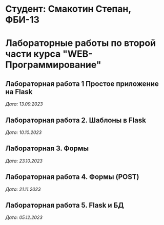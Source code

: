 # Студент: Смакотин Степан, ФБИ-13

# Лабораторные работы по второй части курса "WEB-Программирование"

## Лабораторная работа  1 Простое приложение на Flask

*Дата: 13.09.2023*

## Лабораторная работа 2. Шаблоны в Flask

*Дата: 10.10.2023*

## Лабораторная 3. Формы 

*Дата: 23.10.2023*

## Лабораторная работа 4. Формы (POST)

*Дата: 21.11.2023*

## Лабораторная работа 5. Flask и БД

*Дата: 05.12.2023*
